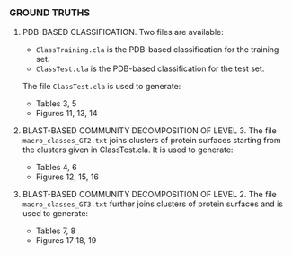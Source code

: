 
### GROUND TRUTHS

1)  PDB-BASED CLASSIFICATION.
Two files are available:
    - `ClassTraining.cla` is the PDB-based classification for the training set.
    - `ClassTest.cla` is the PDB-based classification for the test set.
    
    The file `ClassTest.cla` is used to generate: 
    - Tables 3, 5 
    - Figures 11, 13, 14

2) BLAST-BASED COMMUNITY DECOMPOSITION OF LEVEL 3.
The file `macro_classes_GT2.txt` joins clusters of protein surfaces starting from the clusters given in ClassTest.cla. It is used to generate:
    - Tables 4, 6
    - Figures 12, 15, 16

3) BLAST-BASED COMMUNITY DECOMPOSITION OF LEVEL 2.
The file `macro_classes_GT3.txt` further joins clusters of protein surfaces and is used to generate: 
    - Tables 7, 8
    - Figures 17 18, 19

